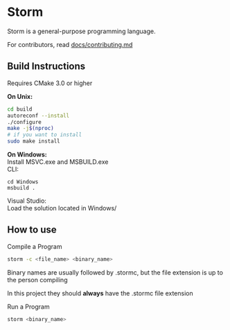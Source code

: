 # Storm

Storm is a general-purpose programming language.

For contributors, read [docs/contributing.md](docs/contributing/contributing.md)

## Build Instructions

Requires CMake 3.0 or higher

**On Unix:**

```sh
cd build
autoreconf --install
./configure
make -j$(nproc)
# if you want to install
sudo make install
```

**On Windows:**\
Install MSVC.exe and MSBUILD.exe\
CLI:

```console
cd Windows
msbuild .
```

Visual Studio:\
Load the solution located in Windows/

## How to use

Compile a Program

```sh
storm -c <file_name> <binary_name>
```

Binary names are usually followed by .stormc, but the file extension is up to the person compiling

In this project they should **always** have the .stormc file extension

Run a Program

```sh
storm <binary_name>
```
